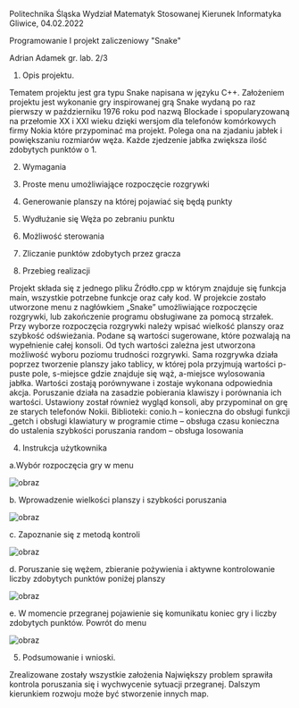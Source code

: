 Politechnika Śląska
Wydział Matematyk Stosowanej
Kierunek Informatyka
Gliwice, 04.02.2022



Programowanie I
projekt zaliczeniowy
"Snake"

Adrian Adamek gr. lab. 2/3


1. Opis projektu.

Tematem projektu jest gra typu Snake napisana w języku C++. Założeniem projektu jest wykonanie gry inspirowanej grą Snake wydaną po raz pierwszy w październiku 1976 roku pod nazwą Blockade i spopularyzowaną na przełomie XX i XXI wieku dzięki wersjom dla telefonów komórkowych firmy Nokia które przypominać ma projekt. Polega ona na zjadaniu jabłek i powiększaniu  rozmiarów węża. Każde zjedzenie jabłka zwiększa ilość zdobytych punktów o 1.

2. Wymagania 

1. Proste menu umożliwiające rozpoczęcie rozgrywki
2. Generowanie planszy na której pojawiać się będą punkty
3. Wydłużanie się Węża po zebraniu punktu
4. Możliwość sterowania 
5. Zliczanie punktów zdobytych przez gracza

3. Przebieg realizacji 

Projekt składa się z jednego pliku Źródło.cpp w którym znajduje się funkcja main, wszystkie potrzebne funkcje oraz cały kod. 
W projekcie zostało utworzone menu z nagłówkiem „Snake” umożliwiające rozpoczęcie rozgrywki, lub zakończenie programu obsługiwane za pomocą strzałek.
Przy wyborze rozpoczęcia rozgrywki należy wpisać wielkość planszy oraz szybkość odświeżania. Podane są wartości sugerowane, które pozwalają na wypełnienie całej konsoli. Od tych wartości zależna jest utworzona możliwość wyboru poziomu trudności rozgrywki.
Sama rozgrywka działa poprzez tworzenie planszy jako tablicy, w której pola przyjmują wartości p-puste pole, s-miejsce gdzie znajduje się wąż, a-miejsce wylosowania jabłka. Wartości zostają porównywane i zostaje wykonana odpowiednia akcja. Poruszanie działa na zasadzie pobierania klawiszy i porównania ich wartości. 
Ustawiony został również wygląd konsoli, aby przypominał on grę ze starych telefonów Nokii.
Biblioteki:
conio.h – konieczna do obsługi funkcji _getch i obsługi klawiatury w programie
ctime – obsługa czasu konieczna do ustalenia szybkości poruszania
random – obsługa losowania

4. Instrukcja użytkownika 

a.Wybór rozpoczęcia gry w menu
 
 ![obraz](https://user-images.githubusercontent.com/66797963/153300426-999010fe-1a0b-45d3-a2f9-3d59b30bdda9.png)

b. Wprowadzenie wielkości planszy i szybkości poruszania

![obraz](https://user-images.githubusercontent.com/66797963/153300531-8010318e-6540-4c5b-9dda-bedaed274187.png)

c. Zapoznanie się z metodą kontroli

![obraz](https://user-images.githubusercontent.com/66797963/153300552-b7510731-9bd9-4d05-b568-aa6af580c650.png)

d. Poruszanie się wężem, zbieranie pożywienia i aktywne kontrolowanie liczby zdobytych punktów poniżej planszy
 
 ![obraz](https://user-images.githubusercontent.com/66797963/153300571-ee43fb53-0d61-4e18-8aef-fe3a99ce75f6.png)

e. W momencie przegranej pojawienie się komunikatu koniec gry i liczby zdobytych punktów. Powrót do menu
 
 ![obraz](https://user-images.githubusercontent.com/66797963/153300609-64776ea2-f439-4527-a1fa-4207886f541d.png)

5. Podsumowanie i wnioski.

Zrealizowane zostały wszystkie założenia Największy problem sprawiła kontrola poruszania się i wychwycenie sytuacji przegranej. Dalszym kierunkiem rozwoju może być stworzenie innych map.
